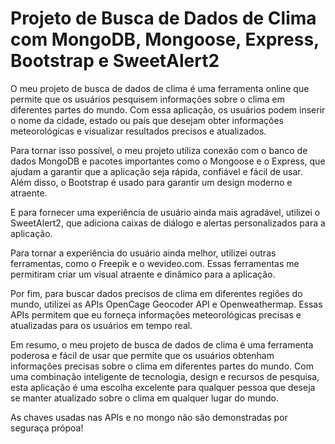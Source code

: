 <h1>Projeto de Busca de Dados de Clima com MongoDB, Mongoose, Express, Bootstrap e SweetAlert2</h1>

<p>O meu projeto de busca de dados de clima é uma ferramenta online que permite que os usuários pesquisem informações sobre o clima em diferentes partes do mundo. Com essa aplicação, os usuários podem inserir o nome da cidade, estado ou país que desejam obter informações meteorológicas e visualizar resultados precisos e atualizados.</p>

<p>Para tornar isso possível, o meu projeto utiliza conexão com o banco de dados MongoDB e pacotes importantes como o Mongoose e o Express, que ajudam a garantir que a aplicação seja rápida, confiável e fácil de usar. Além disso, o Bootstrap é usado para garantir um design moderno e atraente.</p>

<p>E para fornecer uma experiência de usuário ainda mais agradável, utilizei o SweetAlert2, que adiciona caixas de diálogo e alertas personalizados para a aplicação.</p>

<p>Para tornar a experiência do usuário ainda melhor, utilizei outras ferramentas, como o Freepik e o wevideo.com. Essas ferramentas me permitiram criar um visual atraente e dinâmico para a aplicação.</p>

<p>Por fim, para buscar dados precisos de clima em diferentes regiões do mundo, utilizei as APIs OpenCage Geocoder API e Openweathermap. Essas APIs permitem que eu forneça informações meteorológicas precisas e atualizadas para os usuários em tempo real.</p>

<p>Em resumo, o meu projeto de busca de dados de clima é uma ferramenta poderosa e fácil de usar que permite que os usuários obtenham informações precisas sobre o clima em diferentes partes do mundo. Com uma combinação inteligente de tecnologia, design e recursos de pesquisa, esta aplicação é uma escolha excelente para qualquer pessoa que deseja se manter atualizado sobre o clima em qualquer lugar do mundo.</p>



As chaves usadas nas APIs e no mongo não sâo demonstradas por seguraça própoa!
